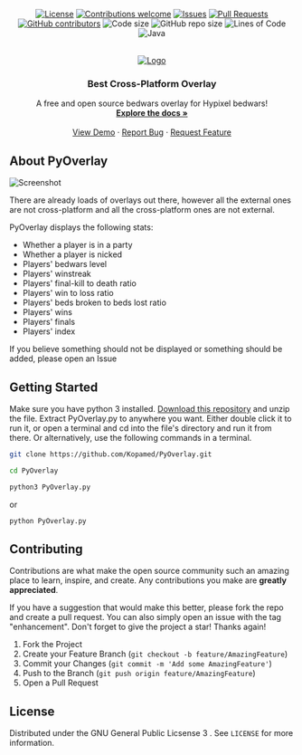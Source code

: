 <p align="center">
  <a href="LICENSE"><img src="https://img.shields.io/github/license/Kopamed/PyOverlay" alt="License"/></a>
  <a href="https://github.com/kopamed/PyOverlay/issues/"><img src="https://img.shields.io/badge/contributions-welcome-brightgreen.svg?style=flat" alt="Contributions welcome"/></a>
  <a href="https://github.com/kopamed/PyOverlay/issues/"><img src="https://img.shields.io/github/issues/kopamed/PyOverlay.svg" alt="Issues"/></a>
  <a href="https://github.com/kopamed/PyOverlay/pulls/"><img src="https://img.shields.io/github/issues-pr/kopamed/PyOverlay.svg" alt="Pull Requests"/></a>
  <a href="https://github.com/kopamed/PyOverlay/graphs/contributors/"><img src="https://img.shields.io/github/contributors/kopamed/PyOverlay.svg" alt="GitHub contributors"/></a>
  <img src="https://img.shields.io/github/languages/code-size/kopamed/PyOverlay.svg" alt="Code size"/>
  <img src="https://img.shields.io/github/repo-size/kopamed/PyOverlay.svg" alt="GitHub repo size"/>
  <img src="https://tokei.rs/b1/github/kopamed/PyOverlay?category=code" alt="Lines of Code"/>
  <img src="https://img.shields.io/github/languages/top/Kopamed/PyOverlay" alt="Java"/>
</p>

<br />
<div align="center">
  <a href="https://imgur.com/j3BfRtQ.png">
    <img src="https://imgur.com/j3BfRtQ.png" alt="Logo">
  </a>

  <h3 align="center">Best Cross-Platform Overlay</h3>

  <p align="center">
    A free and open source bedwars overlay for Hypixel bedwars!
    <br />
    <a href="https://github.com/othneildrew/Best-README-Template"><strong>Explore the docs »</strong></a>
    <br />
    <br />
    <a href="https://github.com/othneildrew/Best-README-Template">View Demo</a>
    ·
    <a href="https://github.com/othneildrew/Best-README-Template/issues">Report Bug</a>
    ·
    <a href="https://github.com/othneildrew/Best-README-Template/issues">Request Feature</a>
  </p>
</div>

## About PyOverlay

<img src="https://imgur.com/XJuZQSo.png" alt="Screenshot">

There are already loads of overlays out there, however all the external ones are not cross-platform and all the cross-platform ones are not external.

PyOverlay displays the following stats:
* Whether a player is in a party
* Whether a player is nicked
* Players' bedwars level
* Players' winstreak
* Players' final-kill to death ratio
* Players' win to loss ratio
* Players' beds broken to beds lost ratio
* Players' wins
* Players' finals
* Players' index

If you believe something should not be displayed or something should be added, please open an Issue


## Getting Started

Make sure you have python 3 installed. [Download this repository](https://github.com/Kopamed/PyOverlay/archive/refs/heads/main.zip) and unzip the file. Extract PyOverlay.py to anywhere you want. Either double click it to run it, or open a terminal and cd into the file's directory and run it from there. Or alternatively, use the following commands in a terminal.

```sh
git clone https://github.com/Kopamed/PyOverlay.git
  ```

```sh
cd PyOverlay
  ```

```sh
python3 PyOverlay.py
  ```

or 

```sh
python PyOverlay.py
  ```

## Contributing

Contributions are what make the open source community such an amazing place to learn, inspire, and create. Any contributions you make are **greatly appreciated**.

If you have a suggestion that would make this better, please fork the repo and create a pull request. You can also simply open an issue with the tag "enhancement".
Don't forget to give the project a star! Thanks again!

1. Fork the Project
2. Create your Feature Branch (`git checkout -b feature/AmazingFeature`)
3. Commit your Changes (`git commit -m 'Add some AmazingFeature'`)
4. Push to the Branch (`git push origin feature/AmazingFeature`)
5. Open a Pull Request



<!-- LICENSE -->
## License

Distributed under the GNU General Public Licsense 3 . See `LICENSE` for more information.
